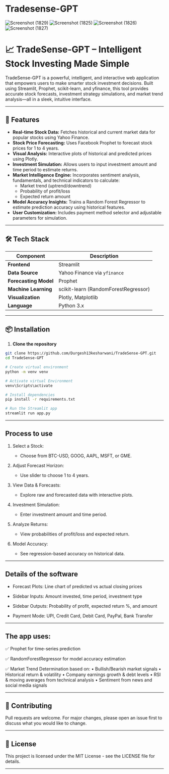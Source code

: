 # Tradesense-GPT
![Screenshot (1829)](https://github.com/Durgesh13kesharwani/Tradesense-GPT/assets/147710997/ac10eca5-8899-4aa6-b787-92abb85d15c6)
![Screenshot (1825)](https://github.com/Durgesh13kesharwani/Tradesense-GPT/assets/147710997/0f3f0a24-80b3-46cc-9f4c-2d1f560f5102)
![Screenshot (1826)](https://github.com/Durgesh13kesharwani/Tradesense-GPT/assets/147710997/312656a9-6d31-4edd-bedd-fd9832cdf95f)
![Screenshot (1827)](https://github.com/Durgesh13kesharwani/Tradesense-GPT/assets/147710997/e8822823-5bd7-43a8-82d0-807e37034539)

# 📈 TradeSense-GPT – Intelligent Stock Investing Made Simple

TradeSense-GPT is a powerful, intelligent, and interactive web application that empowers users to make smarter stock investment decisions. Built using Streamlit, Prophet, scikit-learn, and yfinance, this tool provides accurate stock forecasts, investment strategy simulations, and market trend analysis—all in a sleek, intuitive interface.

---

## 🚀 Features

- **Real-time Stock Data:** Fetches historical and current market data for popular stocks using Yahoo Finance.
- **Stock Price Forecasting:** Uses Facebook Prophet to forecast stock prices for 1 to 4 years.
- **Visual Analysis:** Interactive plots of historical and predicted prices using Plotly.
- **Investment Simulation:** Allows users to input investment amount and time period to estimate returns.
- **Market Intelligence Engine:** Incorporates sentiment analysis, fundamentals, and technical indicators to calculate:
  - Market trend (uptrend/downtrend)
  - Probability of profit/loss
  - Expected return amount
- **Model Accuracy Insights:** Trains a Random Forest Regressor to estimate prediction accuracy using historical features.
- **User Customization:** Includes payment method selector and adjustable parameters for simulation.

---

## 🛠️ Tech Stack

| Component | Description |
|----------|-------------|
| **Frontend** | Streamlit |
| **Data Source** | Yahoo Finance via `yfinance` |
| **Forecasting Model** | Prophet |
| **Machine Learning** | scikit-learn (RandomForestRegressor) |
| **Visualization** | Plotly, Matplotlib |
| **Language** | Python 3.x |

---

## 📦 Installation

1. **Clone the repository**
```bash
git clone https://github.com/Durgesh13kesharwani/TradeSense-GPT.git
cd TradeSense-GPT

# Create virtual environment
python -m venv venv

# Activate virtual Environment
venv\Scripts\activate

# Install dependencies
pip install -r requirements.txt

# Run the Streamlit app
streamlit run app.py
```
---

## Process to use

1. Select a Stock:
   - Choose from BTC-USD, GOOG, AAPL, MSFT, or GME.

2. Adjust Forecast Horizon:
   - Use slider to choose 1 to 4 years.

3. View Data & Forecasts:
   - Explore raw and forecasted data with interactive plots.

4. Investment Simulation:
   - Enter investment amount and time period.

5. Analyze Returns:
   - View probabilities of profit/loss and expected return.

6. Model Accuracy:
   - See regression-based accuracy on historical data.

---

## Details of the software

- Forecast Plots:
  Line chart of predicted vs actual closing prices

- Sidebar Inputs:
  Amount invested, time period, investment type

- Sidebar Outputs:
  Probability of profit, expected return %, and amount

- Payment Mode:
  UPI, Credit Card, Debit Card, PayPal, Bank Transfer

  
---

## The app uses:

✅ Prophet for time-series prediction

✅ RandomForestRegressor for model accuracy estimation

✅ Market Trend Determination based on:
   • Bullish/Bearish market signals
   • Historical return & volatility
   • Company earnings growth & debt levels
   • RSI & moving averages from technical analysis
   • Sentiment from news and social media signals
   
---

## 🤝 Contributing

Pull requests are welcome. For major changes, please open an issue first to discuss what you would like to change.

---

## 📄 License

This project is licensed under the MIT License - see the LICENSE file for details.

---
